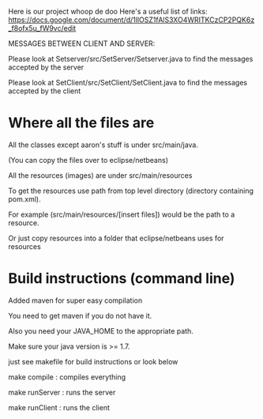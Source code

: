 Here is our project whoop de doo
Here's a useful list of links:
https://docs.google.com/document/d/1llOSZ1fAlS3XO4WRITKCzCP2PQK6z_f8ofx5u_fW9vc/edit

MESSAGES BETWEEN CLIENT AND SERVER:

Please look at Setserver/src/SetServer/Setserver.java
to find the messages accepted by the server

Please look at SetClient/src/SetClient/SetClient.java
to find the messages accepted by the client

Where all the files are
====================
All the classes except aaron's stuff is under src/main/java.

(You can copy the files over to eclipse/netbeans)

All the resources (images) are under src/main/resources

To get the resources use path from top level directory (directory containing pom.xml).

For example (src/main/resources/[insert files]) would be the path to a resource.

Or just copy resources into a folder that eclipse/netbeans uses for resources

Build instructions (command line)
====================
Added maven for super easy compilation

You need to get maven if you do not have it.

Also you need your JAVA_HOME to the appropriate path.

Make sure your java version is >= 1.7.

just see makefile for build instructions or look below

make compile : compiles everything

make runServer : runs the server

make runClient : runs the client
